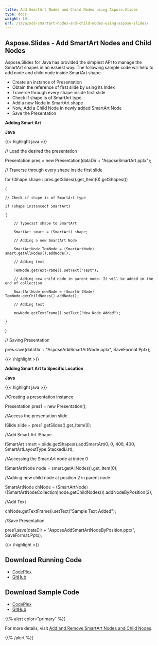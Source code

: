 ```yaml
---
title: Add SmartArt Nodes and Child Nodes using Aspose.Slides
type: docs
weight: 10
url: /java/add-smartart-nodes-and-child-nodes-using-aspose-slides/
---
```


## **Aspose.Slides - Add SmartArt Nodes and Child Nodes**
Aspose.Slides for Java has provided the simplest API to manage the SmartArt shapes in an easiest way. The following sample code will help to add node and child node inside SmartArt shape.

- Create an instance of Presentation
- Obtain the reference of first slide by using its Index
- Traverse through every shape inside first slide
- Check if shape is of SmartArt type
- Add a new Node in SmartArt shape
- Now, Add a Child Node in newly added SmartArt Node
- Save the Presentation

**Adding Smart Art**

**Java**

{{< highlight java >}}

 // Load the desired the presentation

Presentation pres = new Presentation(dataDir + "AsposeSmartArt.pptx");

// Traverse through every shape inside first slide

for (IShape shape : pres.getSlides().get_Item(0).getShapes())

{

	// Check if shape is of SmartArt type

	if (shape instanceof SmartArt)

	{

		// Typecast shape to SmartArt

		SmartArt smart = (SmartArt) shape;

		// Adding a new SmartArt Node

		SmartArtNode TemNode = (SmartArtNode) smart.getAllNodes().addNode();

		// Adding text

		TemNode.getTextFrame().setText("Test");

		// Adding new child node in parent node. It will be added in the end of collection

		SmartArtNode newNode = (SmartArtNode) TemNode.getChildNodes().addNode();

		// Adding text

		newNode.getTextFrame().setText("New Node Added");

	}

}

// Saving Presentation

pres.save(dataDir + "AsposeAddSmartArtNode.pptx", SaveFormat.Pptx);

{{< /highlight >}}

**Adding Smart Art to Specific Location**

**Java**

{{< highlight java >}}

 //Creating a presentation instance

Presentation pres1 = new Presentation();

//Access the presentation slide

ISlide slide = pres1.getSlides().get_Item(0);

//Add Smart Art IShape

ISmartArt smart = slide.getShapes().addSmartArt(0, 0, 400, 400, SmartArtLayoutType.StackedList);

//Accessing the SmartArt node at index 0

ISmartArtNode node = smart.getAllNodes().get_Item(0);

//Adding new child node at position 2 in parent node

SmartArtNode chNode = (SmartArtNode)((SmartArtNodeCollection)node.getChildNodes()).addNodeByPosition(2);

//Add Text

chNode.getTextFrame().setText("Sample Text Added");

//Save Presentation

pres1.save(dataDir + "AsposeAddSmartArtNodeByPosition.pptx", SaveFormat.Pptx);


{{< /highlight >}}
## **Download Running Code**
- [CodePlex](https://asposeslidesjavaapachepoi.codeplex.com/releases/view/618722)
- [GitHub](https://github.com/aspose-slides/Aspose.Slides-for-Java/releases/tag/Aspose.Slides_Java_for_Apache_POI-v1.0.0)
## **Download Sample Code**
- [CodePlex](https://asposeslidesjavaapachepoi.codeplex.com/SourceControl/latest#src/main/java/com/aspose/slides/examples/asposefeatures/smartart/addnodes/AsposeAddSmartArtNodes.java)
- [GitHub](https://github.com/aspose-slides/Aspose.Slides-for-Java/tree/master/Plugins/Aspose_Slides_for_Apache_POI/src/main/java/com/aspose/slides/examples/asposefeatures/smartart/addnodes/AsposeAddSmartArtNodes.java)

{{% alert color="primary" %}} 

For more details, visit [Add and Remove SmartArt Nodes and Child Nodes](http://docs.aspose.com:8082/docs/display/slidesjava/Add+and+Remove+SmartArt+Nodes+and+Child+Nodes).

{{% /alert %}}
